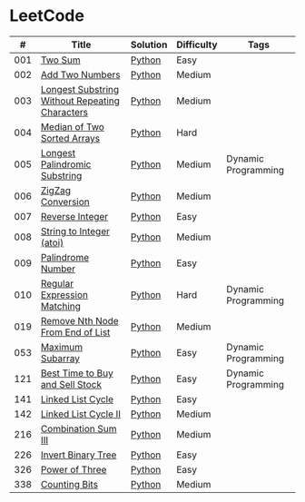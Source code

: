LeetCode
========

| # | Title | Solution | Difficulty | Tags |
|---| ----- | -------- | ---------- | ---- |
|001| [Two Sum](https://leetcode.com/problems/two-sum/) | [Python](./easy/two-sum/python/two_sum.py) |Easy| |
|002| [Add Two Numbers](https://leetcode.com/problems/add-two-numbers/) | [Python](./medium/add-two-numbers/python/add_two_numbers.py) |Medium| |
|003| [Longest Substring Without Repeating Characters](https://leetcode.com/problems/longest-substring-without-repeating-characters/) | [Python](./medium/longest-substring-without-repeating-characters/python/longest_substring_without_repeating_characters.py) |Medium| |
|004| [Median of Two Sorted Arrays](https://leetcode.com/problems/median-of-two-sorted-arrays/) | [Python](./hard/median-of-two-sorted-arrays/python/median_of_two_sorted_arrays.py) |Hard| |
|005| [Longest Palindromic Substring](https://leetcode.com/problems/longest-palindromic-substring/) | [Python](./medium/longest-palindromic-substring/python/longest_palindromic_substring.py) |Medium|Dynamic Programming|
|006| [ZigZag Conversion](https://leetcode.com/problems/zigzag-conversion/) | [Python](./medium/zigzag-conversion/python/zigzag_conversion.py) |Medium| |
|007| [Reverse Integer](https://leetcode.com/problems/reverse-integer/) | [Python](./easy/reverse-integer/python/reverse_integer.py) |Easy| |
|008| [String to Integer (atoi)](https://leetcode.com/problems/string-to-integer-atoi/) | [Python](./medium/string-to-integer-atoi/python/string_to_integer_atoi.py) |Medium| |
|009| [Palindrome Number](https://leetcode.com/problems/palindrome-number/) | [Python](./easy/palindrome-number/python/palindrome_number.py) |Easy| | 
|010| [Regular Expression Matching](https://leetcode.com/problems/regular-expression-matching/) | [Python](./hard/regular-expression-matching/python/regular_expression_matching.py) |Hard|Dynamic Programming|
|019| [Remove Nth Node From End of List](https://leetcode.com/problems/remove-nth-node-from-end-of-list/) | [Python](./medium/remove-nth-node-from-end-of-list/python/remove_nth_node_from_end_of_list.py) |Medium| |
|053| [Maximum Subarray](https://leetcode.com/problems/maximum-subarray/) | [Python](./easy/maximum-subarray/python/maximum_subarray.py) |Easy|Dynamic Programming|
|121| [Best Time to Buy and Sell Stock](https://leetcode.com/problems/best-time-to-buy-and-sell-stock/) | [Python](./easy/best-time-to-buy-and-sell-stock/best_time_to_buy_and_sell_stock.py) |Easy|Dynamic Programming|
|141| [Linked List Cycle](https://leetcode.com/problems/linked-list-cycle/) | [Python](./easy/linked-list-cycle/python/linked_list_cycle.py) |Easy| |
|142| [Linked List Cycle II](https://leetcode.com/problems/linked-list-cycle-ii/) | [Python](./medium/linked-list-cycle-ii/python/linked_list_cycle_ii.py)|Medium| |
|216| [Combination Sum III](https://leetcode.com/problems/combination-sum-iii/) | [Python](./medium/combination-sum-iii/python/combination_sum_iii.py) |Medium| |
|226| [Invert Binary Tree](https://leetcode.com/problems/invert-binary-tree/) | [Python](./easy/invert-binary-tree/python/invert_binary_tree.py) |Easy| |
|326| [Power of Three](https://leetcode.com/problems/power-of-three/) | [Python](./easy/power-of-three/python/power_of_three.py) |Easy| |
|338| [Counting Bits](https://leetcode.com/problems/counting-bits/) | [Python](./medium/counting-bits/python/counting_bits.py) |Medium| |
